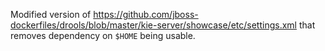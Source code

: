 Modified version of https://github.com/jboss-dockerfiles/drools/blob/master/kie-server/showcase/etc/settings.xml that removes dependency on `$HOME` being usable. 